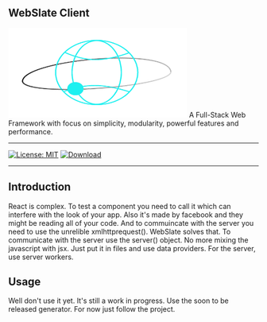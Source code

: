 ## WebSlate Client
<img alt="WebSlate-Client" src="https://github.com/MicroworldCo/WebSlateJS/blob/master/logo.png" width='360px' height="180px">
A Full-Stack Web Framework with focus on simplicity, modularity, powerful features
and performance.

* * *

[![License: MIT](https://img.shields.io/badge/License-MIT-brightgreen.svg)](https://opensource.org/licenses/MIT)
[![Download](https://img.shields.io/static/v1?label=npm%20downloads&message=Client&color=%3Cgreen%3E)](https://www.npmjs.com/package/webslate-client)


* * *

## Introduction

React is complex.
To test a component you need to call it which can interfere with the look of your app.
Also it's made by facebook and they might be reading all of your code.
And to commuincate with the server you need to use the unrelible xmlhttprequest().
WebSlate solves that.
To communicate with the server use the server() object.
No more mixing the javascript with jsx.
Just put it in files and use data providers.
For the server, use server workers.



## Usage
Well don't use it yet.
It's still a work in progress.
Use the soon to be released generator.
For now just follow the project.
